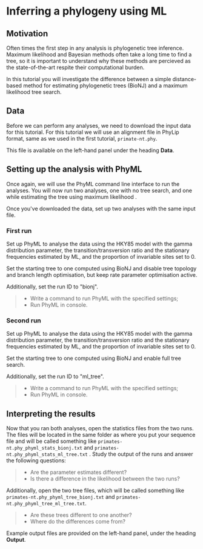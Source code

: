 # Inferring a phylogeny using ML

## Motivation

Often times the first step in any analysis is phylogenetic tree inference. Maximum likelihood and Bayesian methods often take a long time to find a tree, so it is important to understand why these methods are percieved as the state-of-the-art respite their computational burden.

In this tutorial you will investigate the difference between a simple distance-based method for estimating phylogenetic trees (BioNJ) and a maximum likelihood tree search.

## Data

Before we can perform any analyses, we need to download the input data for this tutorial. For this tutorial we will use an alignment file in PhyLip format, same as we used in the first tutorial, `primate-nt.phy`.

This file is available on the left-hand panel under the heading **Data**.


## Setting up the analysis with PhyML

Once again, we will use the PhyML command line interface to run the analyses. You will now run two analyses, one with no tree search, and one while estimating the tree using maximum likelihood .

Once you've downloaded the data, set up two analyses with the same input file.

### First run

Set up PhyML to analyse the data using the HKY85 model with the gamma distribution parameter, the transition/transversion ratio and the stationary frequencies estimated by ML, and the proportion of invariable sites set to 0.

Set the starting tree to one computed using BioNJ and disable tree topology and branch length optimisation, but keep rate parameter optimisation active.

Additionally, set the run ID to "bionj".

> - Write a command to run PhyML with the specified settings;
> - Run PhyML in console.

### Second run

Set up PhyML to analyse the data using the HKY85 model with the gamma distribution parameter, the transition/transversion ratio and the stationary frequencies estimated by ML, and the proportion of invariable sites set to 0.

Set the starting tree to one computed using BioNJ and enable full tree search.

Additionally, set the run ID to "ml_tree".

> - Write a command to run PhyML with the specified settings;
> - Run PhyML in console.

## Interpreting the results

Now that you ran both analyses, open the statistics files from the two runs. The files will be located in the same folder as where you put your sequence file and will be called something like `primates-nt.phy_phyml_stats_bionj.txt`  and `primates-nt.phy_phyml_stats_ml_tree.txt` . Study the output of the runs and answer the following questions:

> - Are the parameter estimates different?
> - Is there a difference in the likelihood between the two runs?

Additionally, open the two tree files, which will be called something like `primates-nt.phy_phyml_tree_bionj.txt`  and `primates-nt.phy_phyml_tree_ml_tree.txt`. 

> - Are these trees different to one another?
> - Where do the differences come from?

Example output files are provided on the left-hand panel, under the heading **Output**.

<!--phyml -i /Users/pece/Repositories/Selection-in-Genes-Course/tutorials/tree-search/data/primates-nt.phy -d nt -q -m HKY85 -f m -a e -t e -v 0 -o r --run_id bionj-->

<!--phyml -i /Users/pece/Repositories/Selection-in-Genes-Course/tutorials/tree-search/data/primates-nt.phy -d nt -q -m HKY85 -f m -a e -t e -v 0 -o tlr --run_id ml_tree-->
